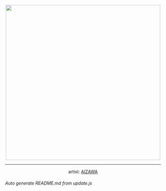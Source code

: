 
<p align="center">
  <img width="500" src="https://nekos.best/api/v2/neko/0435.png">
  <hr/>
  <center>
    artist: <a href="https://www.pixiv.net/en/artworks/89209136">AIZAWA</a>
  </center>
</p>


###### Auto generate README.md from update.js

